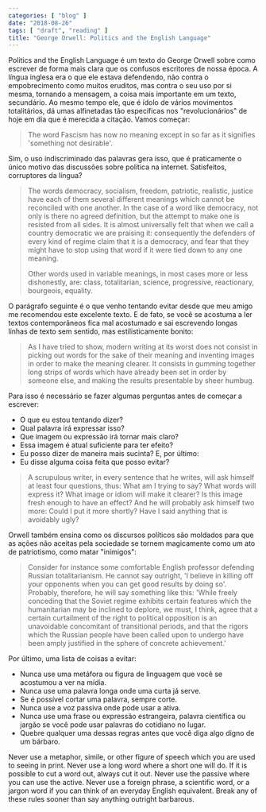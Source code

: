 ```yaml
---
categories: [ "blog" ]
date: "2018-08-26"
tags: [ "draft", "reading" ]
title: "George Orwell: Politics and the English Language"
---
```

Politics and the English Language é um texto do George Orwell sobre
como escrever de forma mais clara que os confusos escritores de nossa
época. A língua inglesa era o que ele estava defendendo, não contra o
empobrecimento como muitos eruditos, mas contra o seu uso por si mesma,
tornando a mensagem, a coisa mais importante em um texto, secundário. Ao
mesmo tempo ele, que é ídolo de vários movimentos totalitários,
dá umas alfinetadas tão específicas nos "revolucionários" de hoje
em dia que é merecida a citação. Vamos começar:

> The word Fascism has now no meaning except in so far as it signifies
'something not desirable'. 

Sim, o uso indiscriminado das palavras gera isso, que é praticamente o
único motivo das discussões sobre política na internet. Satisfeitos,
corruptores da língua?

> The words democracy, socialism, freedom, patriotic, realistic, justice
have each of them several different meanings which cannot be reconciled
with one another. In the case of a word like democracy, not only is
there no agreed definition, but the attempt to make one is resisted from
all sides. It is almost universally felt that when we call a country
democratic we are praising it: consequently the defenders of every kind
of regime claim that it is a democracy, and fear that they might have
to stop using that word if it were tied down to any one meaning.
>
> Other words used in variable meanings, in most cases more or less
dishonestly, are: class, totalitarian, science, progressive, reactionary,
bourgeois, equality. 

O parágrafo seguinte é o que venho tentando evitar desde que meu amigo
me recomendou este excelente texto. E de fato, se você se acostuma a
ler textos contemporâneos fica mal acostumado e sai escrevendo longas
linhas de texto sem sentido, mas estilisticamente bonito:

> As I have tried to show, modern writing at its worst does not consist in
picking out words for the sake of their meaning and inventing images in
order to make the meaning clearer. It consists in gumming together long
strips of words which have already been set in order by someone else,
and making the results presentable by sheer humbug. 

Para isso é necessário se fazer algumas perguntas antes de começar
a escrever:

 - O que eu estou tentando dizer?
 - Qual palavra irá expressar isso?
 - Que imagem ou expressão irá tornar mais claro?
 - Essa imagem é atual suficiente para ter efeito?
 - Eu posso dizer de maneira mais sucinta? E, por último:
 - Eu disse alguma coisa feita que posso evitar?

> A scrupulous writer, in every sentence that he writes, will ask himself
at least four questions, thus: What am I trying to say? What words will
express it? What image or idiom will make it clearer? Is this image fresh
enough to have an effect? And he will probably ask himself two more: Could
I put it more shortly? Have I said anything that is avoidably ugly? 

Orwell também ensina como os discursos políticos são moldados para
que as ações não aceitas pela sociedade se tornem magicamente como
um ato de patriotismo, como matar "inimigos":

> Consider for instance some comfortable English professor defending
Russian totalitarianism. He cannot say outright, 'I believe in killing
off your opponents when you can get good results by doing so'. Probably,
therefore, he will say something like this: 'While freely conceding that
the Soviet regime exhibits certain features which the humanitarian may be
inclined to deplore, we must, I think, agree that a certain curtailment
of the right to political opposition is an unavoidable concomitant of
transitional periods, and that the rigors which the Russian people have
been called upon to undergo have been amply justified in the sphere of
concrete achievement.' 

Por último, uma lista de coisas a evitar:

 - Nunca use uma metáfora ou figura de linguagem que você se acostumou
 a ver na mídia.
 - Nunca use uma palavra longa onde uma curta já serve.
 - Se é possível cortar uma palavra, sempre corte.
 - Nunca use a voz passiva onde pode usar a ativa.
 - Nunca use uma frase ou expressão estrangeira, palavra científica
 ou jargão se você pode usar palavras do cotidiano no lugar.
 - Quebre qualquer uma dessas regras antes que você diga algo digno de
 um bárbaro.

Never use a metaphor, simile, or other figure of speech which you are
used to seeing in print. Never use a long word where a short one will
do. If it is possible to cut a word out, always cut it out. Never use
the passive where you can use the active. Never use a foreign phrase,
a scientific word, or a jargon word if you can think of an everyday
English equivalent. Break any of these rules sooner than say anything
outright barbarous. 
